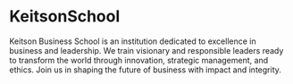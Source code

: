 # KeitsonSchool
Keitson Business School is an institution dedicated to excellence in business and leadership. We train visionary and responsible leaders ready to transform the world through innovation, strategic management, and ethics. Join us in shaping the future of business with impact and integrity.
